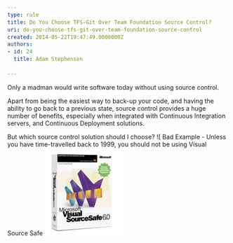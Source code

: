 ```yaml
---
type: rule
title: Do You Choose TFS-Git Over Team Foundation Source Control?
uri: do-you-choose-tfs-git-over-team-foundation-source-control
created: 2014-05-22T19:47:49.0000000Z
authors:
- id: 24
  title: Adam Stephensen

---
```


Only a madman would write software today without using source control.

Apart from being the easiest way to back-up your code, and having the ability to go back to a previous state, source control provides a huge number of benefits, especially when integrated with Continuous Integration servers, and Continuous Deployment solutions.
 
But which source control solution should I choose?
![ Bad Example - Unless you have time-travelled back to 1999, you should not be using Visual Source Safe![by Alexander Vanwynsberghe.   ](git-1.jpg)
